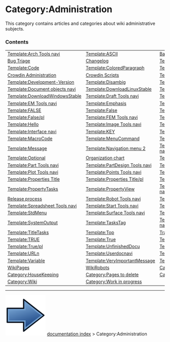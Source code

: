 # Category:Administration
This category contains articles and categories about wiki administrative subjects.

### Contents

|     |     |     |
| --- | --- | --- |
| [Template:Arch Tools navi](Template_Arch_Tools_navi.md) | [Template:ASCII](Template_ASCII.md) | [Backend Adminstration](Backend_Adminstration.md) |
| [Bug Triage](Bug_Triage.md) | [Changelog](Changelog.md) | [Template:Choice](Template_Choice.md) |
| [Template:Code](Template_Code.md) | [Template:ColoredParagraph](Template_ColoredParagraph.md) | [Template:ColoredText](Template_ColoredText.md) |
| [Crowdin Administration](Crowdin_Administration.md) | [Crowdin Scripts](Crowdin_Scripts.md) | [Template:Delete](Template_Delete.md) |
| [Template:Development-Version](Template_Development-Version.md) | [Template:Disambig](Template_Disambig.md) | [Template:Docnav](Template_Docnav.md) |
| [Template:Document objects navi](Template_Document_objects_navi.md) | [Template:DownloadLinuxStable](Template_DownloadLinuxStable.md) | [Template:DownloadMacStable](Template_DownloadMacStable.md) |
| [Template:DownloadWindowsStable](Template_DownloadWindowsStable.md) | [Template:Draft Tools navi](Template_Draft_Tools_navi.md) | [Template:Drawing Tools navi](Template_Drawing_Tools_navi.md) |
| [Template:EM Tools navi](Template_EM_Tools_navi.md) | [Template:Emphasis](Template_Emphasis.md) | [Template:ExampleCode](Template_ExampleCode.md) |
| [Template:FALSE](Template_FALSE.md) | [Template:False](Template_False.md) | [Template:FALSE/pl](Template_FALSE/pl.md) |
| [Template:False/pl](Template_False/pl.md) | [Template:FEM Tools navi](Template_FEM_Tools_navi.md) | [Template:FileName](Template_FileName.md) |
| [Template:Hello](Template_Hello.md) | [Template:Image Tools navi](Template_Image_Tools_navi.md) | [Template:Incode](Template_Incode.md) |
| [Template:Interface navi](Template_Interface_navi.md) | [Template:KEY](Template_KEY.md) | [Template:LineEdit](Template_LineEdit.md) |
| [Template:MacroCode](Template_MacroCode.md) | [Template:MenuCommand](Template_MenuCommand.md) | [Template:Mesh Tools navi](Template_Mesh_Tools_navi.md) |
| [Template:Message](Template_Message.md) | [Template:Navigation menu 2](Template_Navigation_menu_2.md) | [Template:OpenSCAD Tools navi](Template_OpenSCAD_Tools_navi.md) |
| [Template:Optional](Template_Optional.md) | [Organization chart](Organization_chart.md) | [Template:Parameter](Template_Parameter.md) |
| [Template:Part Tools navi](Template_Part_Tools_navi.md) | [Template:PartDesign Tools navi](Template_PartDesign_Tools_navi.md) | [Template:Path Tools navi](Template_Path_Tools_navi.md) |
| [Template:Plot Tools navi](Template_Plot_Tools_navi.md) | [Template:Points Tools navi](Template_Points_Tools_navi.md) | [Template:Powerdocnavi](Template_Powerdocnavi.md) |
| [Template:Properties Title](Template_Properties_Title.md) | [Template:Properties Title/pl](Template_Properties_Title/pl.md) | [Template:PropertyData](Template_PropertyData.md) |
| [Template:PropertyTasks](Template_PropertyTasks.md) | [Template:PropertyView](Template_PropertyView.md) | [Template:Raytracing Tools navi](Template_Raytracing_Tools_navi.md) |
| [Release process](Release_process.md) | [Template:Robot Tools navi](Template_Robot_Tools_navi.md) | [Template:Sketcher Tools navi](Template_Sketcher_Tools_navi.md) |
| [Template:Spreadsheet Tools navi](Template_Spreadsheet_Tools_navi.md) | [Template:Start Tools navi](Template_Start_Tools_navi.md) | [Template:Std Base navi](Template_Std_Base_navi.md) |
| [Template:StdMenu](Template_StdMenu.md) | [Template:Surface Tools navi](Template_Surface_Tools_navi.md) | [Template:SystemInput](Template_SystemInput.md) |
| [Template:SystemOutput](Template_SystemOutput.md) | [Template:TasksTag](Template_TasksTag.md) | [Template:TechDraw Tools navi](Template_TechDraw_Tools_navi.md) |
| [Template:TitleTasks](Template_TitleTasks.md) | [Template:Top](Template_Top.md) | [Tracker](Tracker.md) |
| [Template:TRUE](Template_TRUE.md) | [Template:True](Template_True.md) | [Template:TRUE/pl](Template_TRUE/pl.md) |
| [Template:True/pl](Template_True/pl.md) | [Template:UnfinishedDocu](Template_UnfinishedDocu.md) | [Template:URL](Template_URL.md) |
| [Template:URLn](Template_URLn.md) | [Template:Userdocnavi](Template_Userdocnavi.md) | [Template:Value](Template_Value.md) |
| [Template:Variable](Template_Variable.md) | [Template:VeryImportantMessage](Template_VeryImportantMessage.md) | [Template:Web Tools navi](Template_Web_Tools_navi.md) |
| [WikiPages](WikiPages.md) | [WikiRobots](WikiRobots.md) | [Category:Disambiguation](Category_Disambiguation.md) |
| [Category:HouseKeeping](Category_HouseKeeping.md) | [Category:Pages to delete](Category_Pages_to_delete.md) | [Category:UnfinishedDocu](Category_UnfinishedDocu.md) |
| [Category:Wiki](Category_Wiki.md) | [Category:Work in progress](Category_Work_in_progress.md) |



---
![](images/Button_right.svg) [documentation index](../README.md) > Category:Administration
